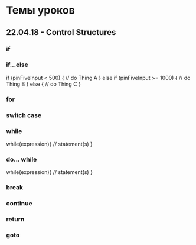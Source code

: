 ﻿# Темы уроков

## 22.04.18 - Control Structures

### if 
### if...else 

if (pinFiveInput < 500)
{
  // do Thing A
}
else if (pinFiveInput >= 1000)
{
  // do Thing B
}
else
{
  // do Thing C
}

### for 
### switch case 
### while 

while(expression){
  // statement(s)
}

### do... while 

while(expression){
  // statement(s)
}

### break 
### continue 
### return 
### goto 
